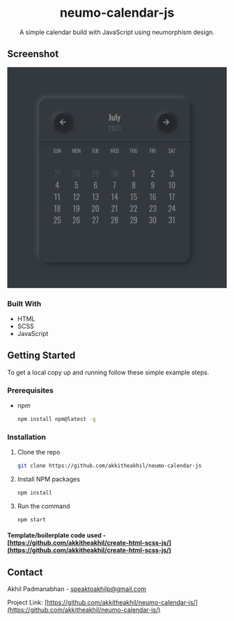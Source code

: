 <p align="center">
  <h1 align="center">neumo-calendar-js</h1>

  <p align="center">
  A simple calendar build with JavaScript using neumorphism design.
</p>

## Screenshot
![screenshot](screenshot.png)

### Built With

* HTML
* SCSS
* JavaScript

<!-- GETTING STARTED -->
## Getting Started

To get a local copy up and running follow these simple example steps.

### Prerequisites

* npm
  ```sh
  npm install npm@latest -g
  ```

### Installation

1. Clone the repo
   ```sh
   git clone https://github.com/akkitheakhil/neumo-calendar-js
   ```
2. Install NPM packages
   ```sh
   npm install
   ```
3. Run the command
   ```sh
   npm start
   ```

#### Template/boilerplate code used -  [https://github.com/akkitheakhil/create-html-scss-js/](https://github.com/akkitheakhil/create-html-scss-js/)

<!-- CONTACT -->
## Contact

Akhil Padmanabhan - speaktoakhilp@gmail.com

Project Link: [https://github.com/akkitheakhil/neumo-calendar-js/](https://github.com/akkitheakhil/neumo-calendar-js/)
